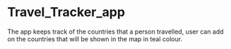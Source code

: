 # Travel_Tracker_app
The app keeps track of the countries that a person travelled, user can add on the countries that will be shown in the map in teal colour.
